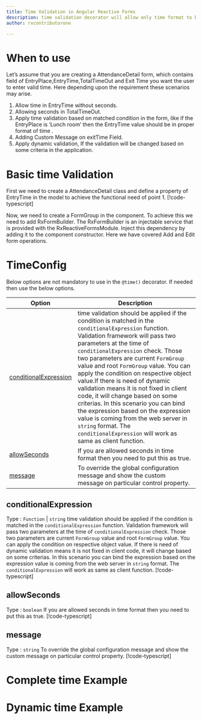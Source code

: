 ```yaml
---
title: Time Validation in Angular Reactive Forms
description: time validation decorator will allow only time format to be entered. If user tries to enter any string except json then the property will become invalid. To use the json decorator on particular property.
author: rxcontributorone

---
```

# When to use
Let’s assume that you are creating a AttendanceDetail form, which contains field of EntryPlace,EntryTime,TotalTimeOut and Exit Time you want the user to enter valid time. Here depending upon the requirement these scenarios may arise.	
1.	Allow time in EntryTime without seconds.
2.	Allowing seconds in TotalTimeOut.
3.	Apply time validation based on matched condition in the form, like if the EntryPlace is ‘Lunch room’ then the EntryTime value should be in proper format of time .
4.	Adding Custom Message on exitTime Field.
5.	Apply dynamic validation, If the validation will be changed based on some criteria in the application.

# Basic time Validation
First we need to create a AttendanceDetail class and define a property of EntryTime in the model to achieve the functional need of point 1.
[!code-typescript[](../../examples/reactive-form-validators/time/rxweb-time-validation-add-angular-reactive-form/src/app/attandance-detail/attandance-detail.model.ts?highlight=5)]

Now, we need to create a FormGroup in the component. To achieve this we need to add RxFormBuilder. The RxFormBuilder is an injectable service that is provided with the RxReactiveFormsModule. Inject this dependency by adding it to the component constructor.
Here we have covered Add and Edit form operations. 

# TimeConfig 
Below options are not mandatory to use in the `@time()` decorator. If needed then use the below options.

|Option | Description |
|--- | ---- |
|[conditionalExpression](#conditionalexpression) | time validation should be applied if the condition is matched in the `conditionalExpression` function. Validation framework will pass two parameters at the time of `conditionalExpression` check. Those two parameters are current `FormGroup` value and root `FormGroup` value. You can apply the condition on respective object value.If there is need of dynamic validation means it is not fixed in client code, it will change based on some criterias. In this scenario you can bind the expression based on the expression value is coming from the web server in `string` format. The `conditionalExpression` will work as same as client function. |
|[allowSeconds](#allowseconds) | If you are allowed seconds in time format then you need to put this as true. |
|[message](#message) | To override the global configuration message and show the custom message on particular control property. |

## conditionalExpression 
Type :  `Function`  |  `string` 
time validation should be applied if the condition is matched in the `conditionalExpression` function. Validation framework will pass two parameters at the time of `conditionalExpression` check. Those two parameters are current `FormGroup` value and root `FormGroup` value. You can apply the condition on respective object value.
If there is need of dynamic validation means it is not fixed in client code, it will change based on some criterias. In this scenario you can bind the expression based on the expression value is coming from the web server in `string` format. The `conditionalExpression` will work as same as client function.
[!code-typescript[](../../examples/reactive-form-validators/time/complete-rxweb-time-validation-add-angular-reactive-form/src/app/attandance-detail/attandance-detail.model.ts#L7-L8)]


## allowSeconds 
Type :  `boolean` 
If you are allowed seconds in time format then you need to put this as true.
[!code-typescript[](../../examples/reactive-form-validators/time/complete-rxweb-time-validation-add-angular-reactive-form/src/app/attandance-detail/attandance-detail.model.ts#L10-L11)]

## message 
Type :  `string` 
To override the global configuration message and show the custom message on particular control property.
[!code-typescript[](../../examples/reactive-form-validators/time/complete-rxweb-time-validation-add-angular-reactive-form/src/app/attandance-detail/attandance-detail.model.ts#L13-L14)]


# Complete time Example

# Dynamic time Example







